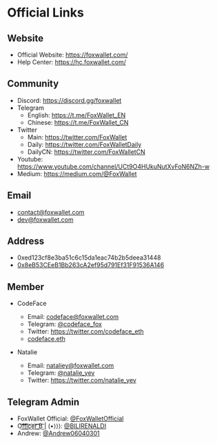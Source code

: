 # Official Links

## Website
- Official Website: https://foxwallet.com/
- Help Center: https://hc.foxwallet.com/

## Community
- Discord: https://discord.gg/foxwallet
- Telegram
    - English: https://t.me/FoxWallet_EN
    - Chinese: https://t.me/FoxWallet_CN
- Twitter
    - Main: https://twitter.com/FoxWallet
    - Daily: https://twitter.com/FoxWalletDaily
    - DailyCN: https://twitter.com/FoxWalletCN
- Youtube: https://www.youtube.com/channel/UCt9O4HUkuNutXvFoN6NZh-w
- Medium: https://medium.com/@FoxWallet

## Email
- contact@foxwallet.com
- dev@foxwallet.com

## Address
- 0xed123cf8e3ba51c6c15da1eac74b2b5deea31448
- [0x8eB53CEeB1Bb263cA2ef95d791Ef31F91536A146](https://etherscan.io/name-lookup-search?id=foxwallet.eth)

## Member
- CodeFace
    - Email: codeface@foxwallet.com
    - Telegram: [@codeface_fox](https://t.me/codeface_fox)
    - Twitter: https://twitter.com/codeface_eth
    - [codeface.eth](https://etherscan.io/name-lookup-search?id=codeface.eth)

- Natalie    
    - Email: nataliey@foxwallet.com
    - Telegram: [@natalie_yev](https://t.me/natalie_yev)
    - Twitter: https://twitter.com/natalie_yev

## Telegram Admin
- FoxWallet Official: [@FoxWalletOfficial](https://t.me/FoxWalletOfficial)
- O͜͡f͜͡f͜͡i͜͡c͜͡e͜͡r͜͡ ͜͡B͜͡ | (•⟩⟩⟩: [@BILIRENALDI](https://t.me/BILIRENALDI)
- Andrew: [@Andrew06040301](https://t.me/Andrew06040301)